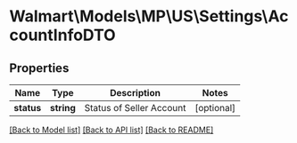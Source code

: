 # Walmart\Models\MP\US\Settings\AccountInfoDTO

## Properties

Name | Type | Description | Notes
------------ | ------------- | ------------- | -------------
**status** | **string** | Status of Seller Account | [optional]


[[Back to Model list]](./) [[Back to API list]](../../../../../README.md#supported-apis) [[Back to README]](../../../../../README.md)
